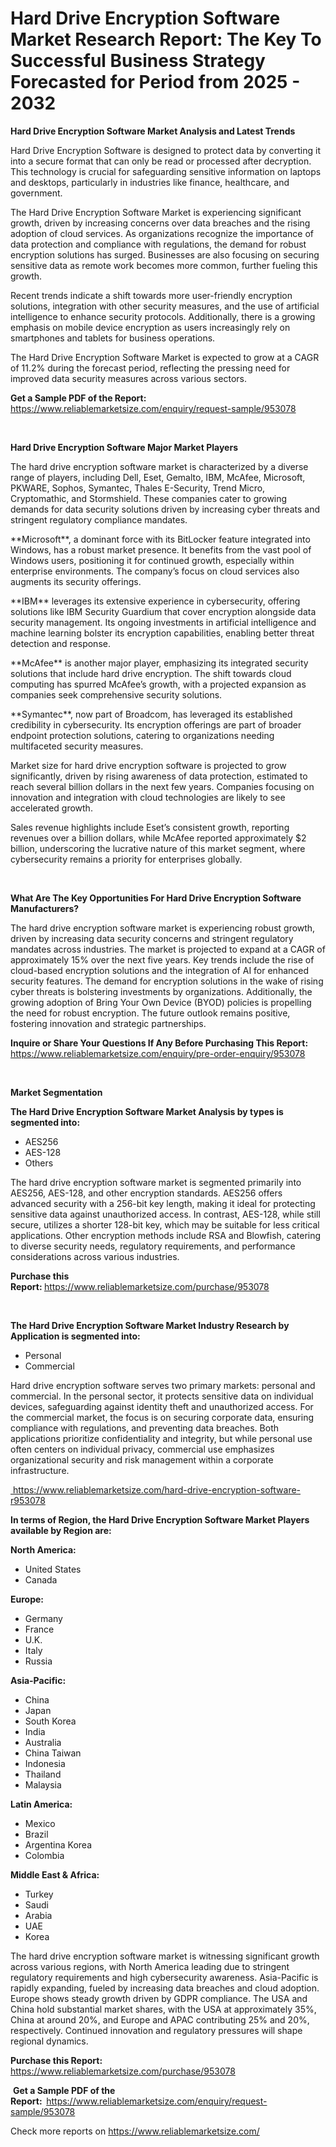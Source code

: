 <p><h1>Hard Drive Encryption Software Market Research Report: The Key To Successful Business Strategy Forecasted for Period from 2025 - 2032</h1></p><p><strong>Hard Drive Encryption Software Market Analysis and Latest Trends</strong></p>
<p><p>Hard Drive Encryption Software is designed to protect data by converting it into a secure format that can only be read or processed after decryption. This technology is crucial for safeguarding sensitive information on laptops and desktops, particularly in industries like finance, healthcare, and government.</p><p>The Hard Drive Encryption Software Market is experiencing significant growth, driven by increasing concerns over data breaches and the rising adoption of cloud services. As organizations recognize the importance of data protection and compliance with regulations, the demand for robust encryption solutions has surged. Businesses are also focusing on securing sensitive data as remote work becomes more common, further fueling this growth.</p><p>Recent trends indicate a shift towards more user-friendly encryption solutions, integration with other security measures, and the use of artificial intelligence to enhance security protocols. Additionally, there is a growing emphasis on mobile device encryption as users increasingly rely on smartphones and tablets for business operations. </p><p>The Hard Drive Encryption Software Market is expected to grow at a CAGR of 11.2% during the forecast period, reflecting the pressing need for improved data security measures across various sectors.</p></p>
<p><strong>Get a Sample PDF of the Report:&nbsp;</strong> <a href="https://www.reliablemarketsize.com/enquiry/request-sample/953078?utm_campaign=2932&utm_medium=2&utm_source=Github&utm_content=ia&utm_term=07032025&utm_id=hard-drive-encryption-software">https://www.reliablemarketsize.com/enquiry/request-sample/953078</a></p>
<p>&nbsp;</p>
<p><strong>Hard Drive Encryption Software Major Market Players</strong></p>
<p><p>The hard drive encryption software market is characterized by a diverse range of players, including Dell, Eset, Gemalto, IBM, McAfee, Microsoft, PKWARE, Sophos, Symantec, Thales E-Security, Trend Micro, Cryptomathic, and Stormshield. These companies cater to growing demands for data security solutions driven by increasing cyber threats and stringent regulatory compliance mandates.</p><p>**Microsoft**, a dominant force with its BitLocker feature integrated into Windows, has a robust market presence. It benefits from the vast pool of Windows users, positioning it for continued growth, especially within enterprise environments. The company’s focus on cloud services also augments its security offerings.</p><p>**IBM** leverages its extensive experience in cybersecurity, offering solutions like IBM Security Guardium that cover encryption alongside data security management. Its ongoing investments in artificial intelligence and machine learning bolster its encryption capabilities, enabling better threat detection and response.</p><p>**McAfee** is another major player, emphasizing its integrated security solutions that include hard drive encryption. The shift towards cloud computing has spurred McAfee’s growth, with a projected expansion as companies seek comprehensive security solutions.</p><p>**Symantec**, now part of Broadcom, has leveraged its established credibility in cybersecurity. Its encryption offerings are part of broader endpoint protection solutions, catering to organizations needing multifaceted security measures.</p><p>Market size for hard drive encryption software is projected to grow significantly, driven by rising awareness of data protection, estimated to reach several billion dollars in the next few years. Companies focusing on innovation and integration with cloud technologies are likely to see accelerated growth. </p><p>Sales revenue highlights include Eset’s consistent growth, reporting revenues over a billion dollars, while McAfee reported approximately $2 billion, underscoring the lucrative nature of this market segment, where cybersecurity remains a priority for enterprises globally.</p></p>
<p>&nbsp;</p>
<p><strong>What Are The Key Opportunities For Hard Drive Encryption Software Manufacturers?</strong></p>
<p><p>The hard drive encryption software market is experiencing robust growth, driven by increasing data security concerns and stringent regulatory mandates across industries. The market is projected to expand at a CAGR of approximately 15% over the next five years. Key trends include the rise of cloud-based encryption solutions and the integration of AI for enhanced security features. The demand for encryption solutions in the wake of rising cyber threats is bolstering investments by organizations. Additionally, the growing adoption of Bring Your Own Device (BYOD) policies is propelling the need for robust encryption. The future outlook remains positive, fostering innovation and strategic partnerships.</p></p>
<p><strong>Inquire or Share Your Questions If Any Before Purchasing This Report:</strong> <a href="https://www.reliablemarketsize.com/enquiry/pre-order-enquiry/953078?utm_campaign=2932&utm_medium=2&utm_source=Github&utm_content=ia&utm_term=07032025&utm_id=hard-drive-encryption-software">https://www.reliablemarketsize.com/enquiry/pre-order-enquiry/953078</a></p>
<p>&nbsp;</p>
<p><strong>Market Segmentation</strong></p>
<p><strong>The Hard Drive Encryption Software Market Analysis by types is segmented into:</strong></p>
<p><ul><li>AES256</li><li>AES-128</li><li>Others</li></ul></p>
<p><p>The hard drive encryption software market is segmented primarily into AES256, AES-128, and other encryption standards. AES256 offers advanced security with a 256-bit key length, making it ideal for protecting sensitive data against unauthorized access. In contrast, AES-128, while still secure, utilizes a shorter 128-bit key, which may be suitable for less critical applications. Other encryption methods include RSA and Blowfish, catering to diverse security needs, regulatory requirements, and performance considerations across various industries.</p></p>
<p><strong>Purchase this Report:&nbsp;</strong><a href="https://www.reliablemarketsize.com/purchase/953078?utm_campaign=2932&utm_medium=2&utm_source=Github&utm_content=ia&utm_term=07032025&utm_id=hard-drive-encryption-software">https://www.reliablemarketsize.com/purchase/953078</a></p>
<p>&nbsp;</p>
<p><strong>The Hard Drive Encryption Software Market Industry Research by Application is segmented into:</strong></p>
<p><ul><li>Personal</li><li>Commercial</li></ul></p>
<p><p>Hard drive encryption software serves two primary markets: personal and commercial. In the personal sector, it protects sensitive data on individual devices, safeguarding against identity theft and unauthorized access. For the commercial market, the focus is on securing corporate data, ensuring compliance with regulations, and preventing data breaches. Both applications prioritize confidentiality and integrity, but while personal use often centers on individual privacy, commercial use emphasizes organizational security and risk management within a corporate infrastructure.</p></p>
<p><a href="https://www.reliablemarketsize.com/hard-drive-encryption-software-r953078?utm_campaign=2932&utm_medium=2&utm_source=Github&utm_content=ia&utm_term=07032025&utm_id=hard-drive-encryption-software">&nbsp;https://www.reliablemarketsize.com/hard-drive-encryption-software-r953078</a></p>
<p><strong>In terms of Region, the Hard Drive Encryption Software Market Players available by Region are:</strong></p>
<p>
    <p> <strong> North America: </strong>
        <ul>
            <li>United States</li>
            <li>Canada</li>
        </ul>
        </p> 
    <p> <strong> Europe: </strong>
        <ul>
            <li>Germany</li>
            <li>France</li>
            <li>U.K.</li>
            <li>Italy</li>
            <li>Russia</li>
        </ul>
        </p> 
    <p> <strong> Asia-Pacific: </strong>
        <ul>
            <li>China</li>
            <li>Japan</li>
            <li>South Korea</li>
            <li>India</li>
            <li>Australia</li>
            <li>China Taiwan</li>
            <li>Indonesia</li>
            <li>Thailand</li>
            <li>Malaysia</li>
        </ul>
        </p> 
    <p> <strong> Latin America: </strong>
        <ul>
            <li>Mexico</li>
            <li>Brazil</li>
            <li>Argentina Korea</li>
            <li>Colombia</li>
        </ul>
        </p> 
    <p> <strong> Middle East & Africa: </strong>
        <ul>
            <li>Turkey</li>
            <li>Saudi</li>
            <li>Arabia</li>
            <li>UAE</li>
            <li>Korea</li>
        </ul>
    </p>
    </p>
<p><p>The hard drive encryption software market is witnessing significant growth across various regions, with North America leading due to stringent regulatory requirements and high cybersecurity awareness. Asia-Pacific is rapidly expanding, fueled by increasing data breaches and cloud adoption. Europe shows steady growth driven by GDPR compliance. The USA and China hold substantial market shares, with the USA at approximately 35%, China at around 20%, and Europe and APAC contributing 25% and 20%, respectively. Continued innovation and regulatory pressures will shape regional dynamics.</p></p>
<p><strong>Purchase this Report: </strong><a href="https://www.reliablemarketsize.com/purchase/953078?utm_campaign=2932&utm_medium=2&utm_source=Github&utm_content=ia&utm_term=07032025&utm_id=hard-drive-encryption-software">https://www.reliablemarketsize.com/purchase/953078</a></p>
<p>&nbsp;<strong>Get a Sample PDF of the Report:&nbsp;&nbsp;</strong><a href="https://www.reliablemarketsize.com/enquiry/request-sample/953078?utm_campaign=2932&utm_medium=2&utm_source=Github&utm_content=ia&utm_term=07032025&utm_id=hard-drive-encryption-software">https://www.reliablemarketsize.com/enquiry/request-sample/953078</a></p>
<p><strong></strong></p>
<p>Check more reports on <a href="https://www.reliablemarketsize.com/?utm_campaign=2932&utm_medium=2&utm_source=Github&utm_content=ia&utm_term=07032025&utm_id=hard-drive-encryption-software">https://www.reliablemarketsize.com/</a></p>